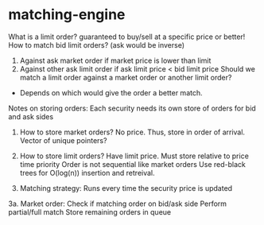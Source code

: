 # matching-engine

What is a limit order?
guaranteed to buy/sell at a specific price or better!
How to match bid limit orders? (ask would be inverse)
1. Against ask market order if market price is lower than limit
2. Against other ask limit order if ask limit price < bid limit price
Should we match a limit order against a market order or another limit order?
* Depends on which would give the order a better match.  


Notes on storing orders:
Each security needs its own store of orders
for bid and ask sides

1. How to store market orders?
No price.
Thus, store in order of arrival.
Vector of unique pointers?

2. How to store limit orders?
Have limit price.
Must store relative to price time priority
Order is not sequential like market orders
Use red-black trees for O(log(n)) insertion and retreival.

3. Matching strategy:
Runs every time the security price is updated

3a. Market order:
    Check if matching order on bid/ask side 
    Perform partial/full match
    Store remaining orders in queue